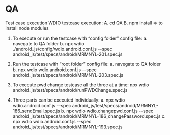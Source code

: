 # QA
Test case execution
WDIO testcase execution:
A. cd QA
B. npm install => to install node modules

1. To execute or run the testcase with “config folder” config file: 
a. navegate to QA folder
b. npx wdio ./android_js/config/wdio.android.conf.js --spec android_js/test/specs/android/MRMNYL-201.spec.js 

2. Run the testcase with “root folder” config file: 
a. navegate to QA folder
b. npx wdio wdio.android.conf.js --spec android_js/test/specs/android/MRMNYL-203.spec.js 

3. To execute pwd change testcase all the three at a time:
npx wdio android_js/test/specs/android/runPWDChange.spec.js

4. Three parts can be executed individually:
    a. npx wdio wdio.android.conf.js --spec android_js/test/specs/android/MRMNYL-186_sendEmail.spec.js
    b. npx wdio wdio.changepwd.conf.js --spec android_js/test/specs/android/MRMNYL-186_changePassword.spec.js
    c. npx wdio wdio.android.conf.js --spec android_js/test/specs/android/MRMNYL-193.spec.js


